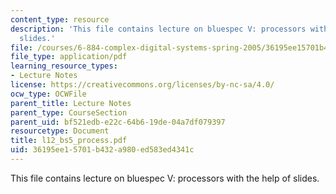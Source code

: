 ```yaml
---
content_type: resource
description: 'This file contains lecture on bluespec V: processors with the help of
  slides.'
file: /courses/6-884-complex-digital-systems-spring-2005/36195ee15701b432a980ed583ed4341c_l12_bs5_process.pdf
file_type: application/pdf
learning_resource_types:
- Lecture Notes
license: https://creativecommons.org/licenses/by-nc-sa/4.0/
ocw_type: OCWFile
parent_title: Lecture Notes
parent_type: CourseSection
parent_uid: bf521edb-e22c-64b6-19de-04a7df079397
resourcetype: Document
title: l12_bs5_process.pdf
uid: 36195ee1-5701-b432-a980-ed583ed4341c
---
```

This file contains lecture on bluespec V: processors with the help of slides.